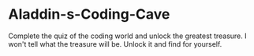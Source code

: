 # Aladdin-s-Coding-Cave
Complete the quiz of the coding world and unlock the greatest treasure. I won't tell what the treasure will be. Unlock it and find for yourself.

